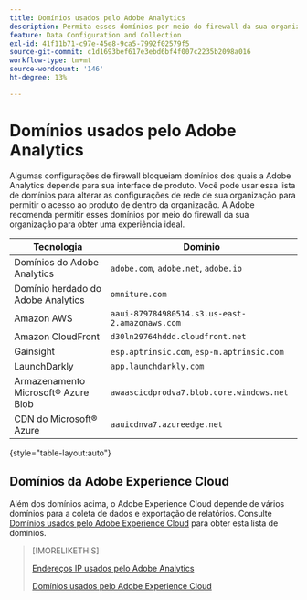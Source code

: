 ```yaml
---
title: Domínios usados pelo Adobe Analytics
description: Permita esses domínios por meio do firewall da sua organização para obter uma experiência ideal usando o Adobe Analytics.
feature: Data Configuration and Collection
exl-id: 41f11b71-c97e-45e8-9ca5-7992f02579f5
source-git-commit: c1d1693bef617e3ebd6bf4f007c2235b2098a016
workflow-type: tm+mt
source-wordcount: '146'
ht-degree: 13%

---
```


# Domínios usados pelo Adobe Analytics

Algumas configurações de firewall bloqueiam domínios dos quais a Adobe Analytics depende para sua interface de produto. Você pode usar essa lista de domínios para alterar as configurações de rede de sua organização para permitir o acesso ao produto de dentro da organização. A Adobe recomenda permitir esses domínios por meio do firewall da sua organização para obter uma experiência ideal.

| Tecnologia | Domínio |
| --- | --- |
| Domínios do Adobe Analytics | `adobe.com`, `adobe.net`, `adobe.io` |
| Domínio herdado do Adobe Analytics | `omniture.com` |
| Amazon AWS | `aaui-879784980514.s3.us-east-2.amazonaws.com` |
| Amazon CloudFront | `d30ln29764hddd.cloudfront.net` |
| Gainsight | `esp.aptrinsic.com`, `esp-m.aptrinsic.com` |
| LaunchDarkly | `app.launchdarkly.com` |
| Armazenamento Microsoft® Azure Blob | `awaascicdprodva7.blob.core.windows.net` |
| CDN do Microsoft® Azure | `aauicdnva7.azureedge.net` |

{style="table-layout:auto"}

## Domínios da Adobe Experience Cloud

Além dos domínios acima, o Adobe Experience Cloud depende de vários domínios para a coleta de dados e exportação de relatórios. Consulte [Domínios usados pelo Adobe Experience Cloud](https://experienceleague.adobe.com/en/docs/core-services/interface/data-collection/domains) para obter esta lista de domínios.

>[!MORELIKETHIS]
>
>[Endereços IP usados pelo Adobe Analytics](ip-addresses.md)
>
>[Domínios usados pelo Adobe Experience Cloud](https://experienceleague.adobe.com/en/docs/core-services/interface/data-collection/domains)
